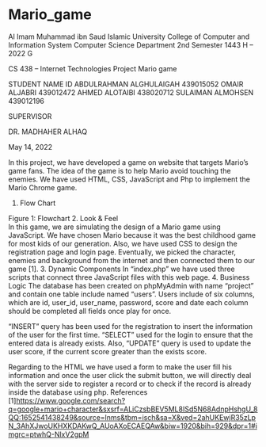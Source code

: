 # Mario_game


Al Imam Muhammad ibn Saud Islamic University                          College of Computer and Information System
Computer Science Department
2nd  Semester 1443 H – 2022 G




CS 438 – Internet Technologies
Project
Mario game
   
STUDENT NAME	ID
ABDULRAHMAN ALGHULAIGAH	439015052
OMAIR ALJABRI	439012472
AHMED ALOTAIBI	438020712
SULAIMAN ALMOHSEN	439012196




SUPERVISOR

DR. MADHAHER ALHAQ




May 14, 2022



  In this project, we have developed a game on website that targets Mario’s game fans. The idea of the game is to help Mario avoid touching the enemies. We have used HTML, CSS, JavaScript and Php to implement the Mario Chrome game. 

1. Flow Chart
 
 
 
Figure 1: Flowchart
2. Look & Feel  
In this game, we are simulating the design of a Mario game using JavaScript. We have chosen Mario because it was the best childhood game for most kids of our generation. Also, we have used CSS to design the registration page and login page. Eventually, we picked the character, enemies and background from the internet and then connected them to our game [1].
3. Dynamic Components 
In “index.php” we have used three scripts that connect three JavaScript files with this web page.
4. Business Logic 
The database has been created on phpMyAdmin with name “project” and contain one table include named “users”. Users include of six columns, which are id, user_id, user_name, password, score and date each column should be completed all fields once play for once.

“INSERT” query has been used for the registration to insert the information of the user for the first time. “SELECT” used for the login to ensure that the entered data is already exists. Also, “UPDATE” query is used to update the user score, if the current score greater than the exists score. 

Regarding to the HTML we have used a form to make the user fill his information and once the user click the submit button, we will directly deal with the server side to register a record or to check if the record is already inside the database using php.
References
[1]https://www.google.com/search?q=google+mario+character&sxsrf=ALiCzsbBEV5ML8ISd5N68AdnpHshgU_8QQ:1652541438249&source=lnms&tbm=isch&sa=X&ved=2ahUKEwjR35zLpN_3AhXJwoUKHXKDAKwQ_AUoAXoECAEQAw&biw=1920&bih=929&dpr=1#imgrc=ptwhQ-NlxV2gpM

